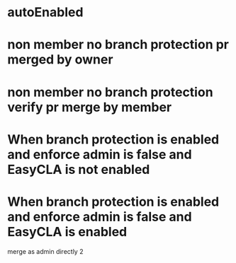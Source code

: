 # autoEnabled

# non member no branch protection pr merged by owner
# non member no branch protection verify pr merge by member

# When branch protection is enabled and enforce admin is false and EasyCLA is not enabled

# When branch protection is enabled and enforce admin is false and EasyCLA is enabled

merge as admin directly 2
